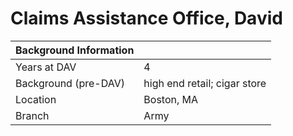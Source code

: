# Claims Assistance Office, David

| Background Information |                              |
| ---------------------- | ---------------------------- |
| Years at DAV           | 4                            |
| Background (pre-DAV)   | high end retail; cigar store |
| Location               | Boston, MA                   |
| Branch                 | Army                         |

